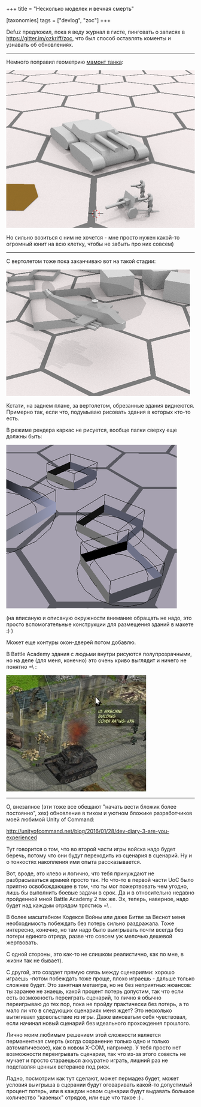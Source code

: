 +++
title = "Несколько моделек и вечная смерть"

[taxonomies]
tags = ["devlog", "zoc"]
+++

Defuz предложил, пока я веду журнал в гисте, пинговать о записях в
<https://gitter.im/ozkriff/zoc>, что был способ оставлять коменты и
узнавать об обновлениях.

------------------------------------------------------------------------

Немного поправил геометрию
[мамонт танка](https://www.google.ru/search?q=mammoth+tank&tbm=isch):

![Набросок мамонт-танка](images/imgur/WT8GoOa.png)

Но сильно возиться с ним не хочется - мне просто нужен какой-то огромный
юнит на всю клетку, чтобы не забыть про них совсем)

------------------------------------------------------------------------

С вертолетом тоже пока заканчиваю вот на такой стадии:

![Болванка вертолета](images/imgur/SmH0l9V.png)

Кстати, на заднем плане, за вертолетом, обрезанные здания виднеются.
Примерно так, если что, подумываю рисовать здания в которых кто-то есть.

В режиме рендера каркас не рисуется, вообще палки сверху еще должны
быть:

![Каркасные здания](images/imgur/JkyABzz.png)

(на вписаную и описаную окружности внимание обращать не надо,
это просто вспомогательные конструкции для размещения зданий в макете :) )

Может еще контуры окон-дверей потом добавлю.

В Battle Academy здания с людьми внутри рисуются полупрозрачными, но на
деле (для меня, конечно) это очень криво выглядит и ничего не понятно
=\\ :

![Здания в BA2](images/imgur/6sWmGTH.png)

------------------------------------------------------------------------

О, внезапное (эти тоже все обещают "начать вести бложик более
постоянно", хех) обновление в тихом и уютном бложике разработчиков моей
любимой Unity of Command:

<http://unityofcommand.net/blog/2016/01/28/dev-diary-3-are-you-experienced>

Тут говорится о том, что во второй части игры войска надо будет беречь,
потому что они будут переходить из сценария в сценарий. Ну и о тонкостях
накопления ими опыта рассказывается.

Вот, вроде, это клево и логично, что тебя принуждают не разбрасываться
армией просто так. Но что-то в первой части UoC было приятно
освобождающее в том, что ты мог пожертвовать чем угодно, лишь бы
выполнить боевые задачи в срок. Да и в относительно недавно пройденной
мной Battle Academy 2 так же. Эх, теперь, наверное, надо будет над
каждым отрядом трястись =\\ .

В более масштабном Кодексе Войны или даже Битве за Веснот меня
необходимость побеждать без потерь сильно раздражала. Тоже интересно,
конечно, но там надо было выигрывать почти всегда без потери единого
отряда, разве что совсем уж мелочью дешевой жертвовать.

С одной стороны, это как-то не слишком реалистично, как по мне, в жизни
так не бывает).

С другой, это создает прямую связь между сценариями: хорошо играешь
-потом побеждать тоже проще, плохо играешь - дальше только сложнее
будет. Это занятная метаигра, но не без неприятных нюансов: ты заранее
не знаешь, какой процент потерь допустим, так что если есть возможность
переиграть сценарий, то лично я обычно переигрываю до тех пор, пока не
пройду практически без потерь, а то мало ли что в следующих сценариях
меня ждет? Это несколько вытягивает удовольствие из игры. Даже виноватым
себя чувствовал, если начинал новый сценарий без идеального прохождения
прошлого.

Лично моим любимым решением этой сложности является перманентная смерть
(когда сохранение только одно и только автоматическое), как в новом
X-COM, например. У тебя просто нет возможности переигрывать сценарии,
так что из-за этого совесть не мучает и просто стараешься аккуратно
играть, лишний раз не подставляя ценных ветеранов под риск.

Ладно, посмотрим как тут сделают, может пермадез будет, может условия
выигрыша в сцерании будут оговаривать какой-то допустимый процент
потерь, или в каждом новом сценарии будут выдавать большое количество
"казеных" отрядов, или еще что такое :) .

